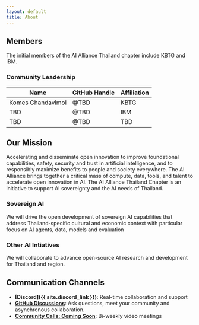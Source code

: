 ```yaml
---  
layout: default  
title: About
---  
```


## Members
The initial members of the AI Alliance Thailand chapter include KBTG and IBM. 


### Community Leadership  

| Name                 | GitHub Handle       | Affiliation         |
|----------------------|---------------------|---------------------|
| Komes Chandavimol    | @TBD                | KBTG                |
| TBD                  | @TBD                | IBM                 |
| TBD                  | @TBD                | TBD                |



## Our Mission
Accelerating and disseminate open innovation to improve foundational capabilities, safety, security and trust in artificial intelligence, and to responsibly maximize benefits to people and society everywhere. The AI Alliance brings together a critical mass of compute, data, tools, and talent to accelerate open innovation in AI. The AI Alliance Thailand Chapter is an initiative to support AI sovereignty and the AI needs of Thailand.

### Sovereign AI
We will drive the open development of sovereign AI capabilities that address Thailand-specific cultural and economic context with particular focus on AI agents, data, models and evaluation

### Other AI Intiatives
We will collaborate to advance open-source AI research and development for Thailand and region.

## Communication Channels
- **[Discord]({{ site.discord_link }})**: Real-time collaboration and support
- **[GitHub Discussions](https://github.com/The-AI-Alliance/thailand/discussions/)**: Ask questions, meet your community and asynchronous collaboration.
- **[Community Calls: Coming Soon]()**: Bi-weekly video meetings  
